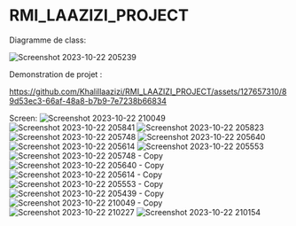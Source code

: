 # RMI_LAAZIZI_PROJECT
Diagramme de class:
 
 ![Screenshot 2023-10-22 205239](https://github.com/Khalillaazizi/RMI_LAAZIZI_PROJECT/assets/127657310/510269f4-76d8-4ad7-bf19-57d02527b70e)

 Demonstration de projet :

https://github.com/Khalillaazizi/RMI_LAAZIZI_PROJECT/assets/127657310/89d53ec3-66af-48a8-b7b9-7e7238b66834

Screen:
![Screenshot 2023-10-22 210049](https://github.com/Khalillaazizi/RMI_LAAZIZI_PROJECT/assets/127657310/3a39b306-7ae8-4e6d-8e82-5b5f9154c4d6)
![Screenshot 2023-10-22 205841](https://github.com/Khalillaazizi/RMI_LAAZIZI_PROJECT/assets/127657310/6b53aa47-2495-468d-acaf-395b3ad36ce2)
![Screenshot 2023-10-22 205823](https://github.com/Khalillaazizi/RMI_LAAZIZI_PROJECT/assets/127657310/2cda8688-ab2e-4030-a974-d82cacfac44d)
![Screenshot 2023-10-22 205748](https://github.com/Khalillaazizi/RMI_LAAZIZI_PROJECT/assets/127657310/57d764a2-0c45-4303-a803-4e4acf6a0b18)
![Screenshot 2023-10-22 205640](https://github.com/Khalillaazizi/RMI_LAAZIZI_PROJECT/assets/127657310/6a257d58-e8c3-43ee-9b1f-11474653d48e)
![Screenshot 2023-10-22 205614](https://github.com/Khalillaazizi/RMI_LAAZIZI_PROJECT/assets/127657310/0521306d-8b17-48e0-a3e9-a5ffb9d5ca77)
![Screenshot 2023-10-22 205553](https://github.com/Khalillaazizi/RMI_LAAZIZI_PROJECT/assets/127657310/ae2ef9fc-fab0-4242-9cbc-46acb75bd80b)
![Screenshot 2023-10-22 205748 - Copy](https://github.com/Khalillaazizi/RMI_LAAZIZI_PROJECT/assets/127657310/bd8c5487-2640-4a11-b3e2-f1dc4640bf69)
![Screenshot 2023-10-22 205640 - Copy](https://github.com/Khalillaazizi/RMI_LAAZIZI_PROJECT/assets/127657310/2a34c7d2-fdb4-434a-8c41-7614b4302194)
![Screenshot 2023-10-22 205614 - Copy](https://github.com/Khalillaazizi/RMI_LAAZIZI_PROJECT/assets/127657310/9e84a092-39f1-49f8-b27c-b71a7008cf72)
![Screenshot 2023-10-22 205553 - Copy](https://github.com/Khalillaazizi/RMI_LAAZIZI_PROJECT/assets/127657310/0d3dae4d-7f92-4629-9e6c-db6d4da0854e)
![Screenshot 2023-10-22 205439 - Copy](https://github.com/Khalillaazizi/RMI_LAAZIZI_PROJECT/assets/127657310/fb4d12a6-81d1-472a-b268-c62b5cdcf597)
![Screenshot 2023-10-22 210049 - Copy](https://github.com/Khalillaazizi/RMI_LAAZIZI_PROJECT/assets/127657310/972f2ca0-d325-4eb3-920f-db140dff6df9)
![Screenshot 2023-10-22 210227](https://github.com/Khalillaazizi/RMI_LAAZIZI_PROJECT/assets/127657310/3d75c001-a68d-49ee-b4ac-db53b9e50003)
![Screenshot 2023-10-22 210154](https://github.com/Khalillaazizi/RMI_LAAZIZI_PROJECT/assets/127657310/aed141ca-bb0b-495a-9a3d-c55a42bb7a7d)
